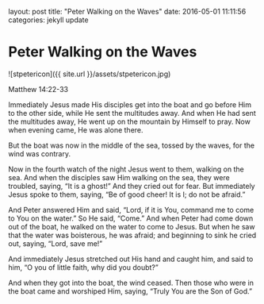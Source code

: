 
layout: post
title:  "Peter Walking on the Waves"
date:   2016-05-01 11:11:56
categories: jekyll update


# Peter Walking on the Waves

![stpetericon]({{ site.url }}/assets/stpetericon.jpg)

Matthew 14:22-33

Immediately Jesus made His disciples get into the boat and go before Him to the other side, while He sent the multitudes away.  And when He had sent the multitudes away, He went up on the mountain by Himself to pray.  Now when evening came, He was alone there.

But the boat was now in the middle of the sea, tossed by the waves, for the wind was contrary.  

Now in the fourth watch of the night Jesus went to them, walking on the sea.  And when the disciples saw Him walking on the sea, they were troubled, saying, “It is a ghost!”  And they cried out for fear.  But immediately Jesus spoke to them, saying, “Be of good cheer!  It is I; do not be afraid.”

And Peter answered Him and said, “Lord, if it is You, command me to come to You on the water.”  So He said, “Come.”  And when Peter had come down out of the boat, he walked on the water to come to Jesus.  But when he saw that the water was boisterous, he was afraid; and beginning to sink he cried out, saying, “Lord, save me!”

And immediately Jesus stretched out His hand and caught him, and said to him, “O you of little faith, why did you doubt?”  

And when they got into the boat, the wind ceased.  Then those who were in the boat came and worshiped Him, saying, “Truly You are the Son of God.”
